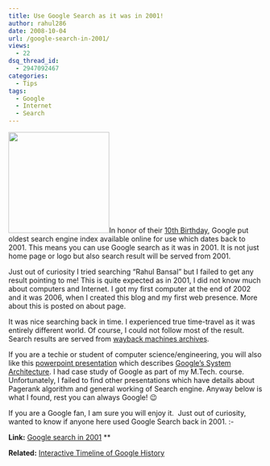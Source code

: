 ```yaml
---
title: Use Google Search as it was in 2001!
author: rahul286
date: 2008-10-04
url: /google-search-in-2001/
views:
  - 22
dsq_thread_id:
  - 2947092467
categories:
  - Tips
tags:
  - Google
  - Internet
  - Search
---
```

[<img class="size-full wp-image-2191 alignright" title="google" src="http://cdn.devilsworkshop.org/files/2008/10/google.jpg" alt="" width="200" />][1]In honor of their <a href="http://www.google.com/tenthbirthday/" onclick="_gaq.push(['_trackEvent', 'outbound-article', 'http://www.google.com/tenthbirthday/', '10th Birthday']);" >10th Birthday</a>, Google put oldest search engine index available online for use which dates back to 2001. This means you can use Google search as it was in 2001. It is not just home page or logo but also search result will be served from 2001.

Just out of curiosity I tried searching &#8220;Rahul Bansal&#8221; but I failed to get any result pointing to me! This is quite expected as in 2001, I did not know much about computers and Internet. I got my first computer at the end of 2002 and it was 2006, when I created this blog and my first web presence. More about this is posted on about page.

It was nice searching back in time. I experienced true time-travel as it was entirely different world. Of course, I could not follow most of the result. Search results are served from <a href="http://web.archive.org/" onclick="_gaq.push(['_trackEvent', 'outbound-article', 'http://web.archive.org/', 'wayback machines archives']);" >wayback machines archives</a>.

If you are a techie or student of computer science/engineering, you will also like this <a href="http://docs.google.com/Present?docid=dxbnvvr_0sndrzjdq&skipauth=true" onclick="_gaq.push(['_trackEvent', 'outbound-article', 'http://docs.google.com/Present?docid=dxbnvvr_0sndrzjdq&skipauth=true', 'powerpoint presentation']);" >powerpoint presentation</a> which describes <a href="http://docs.google.com/Present?docid=dxbnvvr_0sndrzjdq&skipauth=true" onclick="_gaq.push(['_trackEvent', 'outbound-article', 'http://docs.google.com/Present?docid=dxbnvvr_0sndrzjdq&skipauth=true', 'Google&#8217;s System Architecture']);" >Google&#8217;s System Architecture</a>. I had case study of Google as part of my M.Tech. course. Unfortunately, I failed to find other presentations which have details about Pagerank algorithm and general working of Search engine. Anyway below is what I found, rest you can always Google! 😉



If you are a Google fan, I am sure you will enjoy it.  Just out of curiosity, wanted to know if anyone here used Google Search back in 2001. <img src="http://devilsworkshop.org/wp-includes/images/smilies/simple-smile.png" alt=":-)" class="wp-smiley" style="height: 1em; max-height: 1em;" />

**Link:** <a href="http://www.google.com/search2001.html" onclick="_gaq.push(['_trackEvent', 'outbound-article', 'http://www.google.com/search2001.html', 'Google search in 2001']);" >Google search in 2001</a> **

**Related:** [Interactive Timeline of Google History][2]

 [1]: http://cdn.devilsworkshop.org/files/2008/10/google.jpg
 [2]: http://devilsworkshop.org/interactive-timeline-of-google-history/

